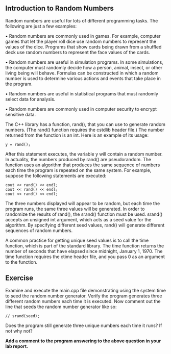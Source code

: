 ## Introduction to Random Numbers
Random numbers are useful for lots of different programming tasks. The following are just a few examples:

• Random numbers are commonly used in games. For example, computer games that let the player roll dice use random numbers to represent the values of the dice. Programs that show cards being drawn from a shuffled deck use random numbers to represent the face values of the cards.

• Random numbers are useful in simulation programs. In some simulations, the computer must randomly decide how a person, animal, insect, or other living being will behave. Formulas can be constructed in which a random number is used to determine various actions and events that take place in the program.

• Random numbers are useful in statistical programs that must randomly select data for analysis.

• Random numbers are commonly used in computer security to encrypt sensitive data. 

The C++ library has a function, rand(), that you can use to generate random numbers. (The rand() function requires the cstdlib header file.) The number returned from the function is an int. Here is an example of its usage:

`y = rand();`

After this statement executes, the variable y will contain a random number. In actuality, the numbers produced by rand() are pseudorandom. The function uses an algorithm that produces the same sequence of numbers each time the program is repeated on the same system. For example, suppose the following statements are executed:
```
cout << rand() << endl;
cout << rand() << endl;
cout << rand() << endl;
```
The three numbers displayed will appear to be random, but each time the program runs, the same three values will be generated. In order to randomize the results of rand(), the srand() function must be used. srand() accepts an unsigned int argument, which acts as a seed value for the algorithm. By specifying different seed values, rand() will generate different sequences of random numbers.

A common practice for getting unique seed values is to call the time function, which is part of the standard library. The time function returns the number of seconds that have elapsed since midnight, January 1, 1970. The time function requires the ctime header file, and you pass 0 as an argument to the function. 

## Exercise
Examine and execute the main.cpp file demonstrating using the system time to seed the random number generator. Verify the program generates three different random numbers each time it is executed.
Now comment out the line that seeds the random number generator like so:

`// srand(seed);`

Does the program still generate three unique numbers each time it runs? If not why not?

**Add a comment to the program answering to the above question in your lab report.**